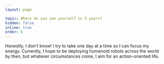 ```yaml
---
layout: page

topic: Where do you see yourself in 5 years?
hidden: false
inline: true
order: 6
---
```


Honestly, I don't know! I try to take one day at a time so I can focus my energy. Currently, I hope to be deploying humanoid robots across the world by then, but whatever circumstances come, I aim for an action-oriented life.